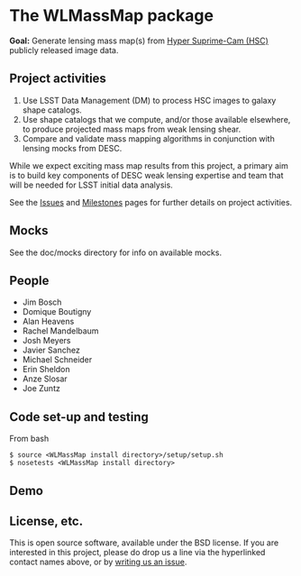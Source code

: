 # The WLMassMap package

**Goal:** Generate lensing mass map(s) from [Hyper Suprime-Cam (HSC)](http://www.naoj.org/Projects/HSC/) publicly released image data.

## Project activities

1. Use LSST Data Management (DM) to process HSC images to galaxy shape catalogs.
2. Use shape catalogs that we compute, and/or those available elsewhere, to produce projected mass maps from weak lensing shear.
3. Compare and validate mass mapping algorithms in conjunction with lensing mocks from DESC.

While we expect exciting mass map results from this project, a primary aim is to build key components of DESC weak lensing expertise and team that will be needed for LSST initial data analysis. 

See the [Issues](https://github.com/LSSTDESC/WLMassMap/issues) and [Milestones](https://github.com/LSSTDESC/WLMassMap/milestones) pages for further details on project activities.


## Mocks

See the doc/mocks directory for info on available mocks.


## People

* Jim Bosch
* Domique Boutigny
* Alan Heavens
* Rachel Mandelbaum
* Josh Meyers
* Javier Sanchez
* Michael Schneider
* Erin Sheldon
* Anze Slosar
* Joe Zuntz

## Code set-up and testing
From bash
```
$ source <WLMassMap install directory>/setup/setup.sh
$ nosetests <WLMassMap install directory>
```

## Demo


## License, etc.

This is open source software, available under the BSD license. If you are interested in this project, please do drop us a line via the hyperlinked contact names above, or by [writing us an issue](https://github.com/DarkEnergyScienceCollaboration/WLMassMap/issues/new).
